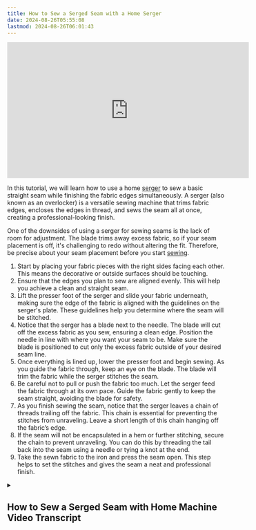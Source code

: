 ```yaml
---
title: How to Sew a Serged Seam with a Home Serger
date: 2024-08-26T05:55:08
lastmod: 2024-08-26T06:01:43
---
```


<div class="iframe-16-9-container">
<iframe class="youTubeIframe" width="560" height="315" src="https://www.youtube.com/embed/i-fqSmVhRjI" title="YouTube video player" frameborder="0" allow="accelerometer; autoplay; clipboard-write; encrypted-media; gyroscope; picture-in-picture; web-share" allowfullscreen></iframe>
</div>

In this tutorial, we will learn how to use a home [serger](./serger.md) to sew a basic straight seam while finishing the fabric edges simultaneously. A serger (also known as an overlocker) is a versatile sewing machine that trims fabric edges, encloses the edges in thread, and sews the seam all at once, creating a professional-looking finish.

One of the downsides of using a serger for sewing seams is the lack of room for adjustment. The blade trims away excess fabric, so if your seam placement is off, it's challenging to redo without altering the fit. Therefore, be precise about your seam placement before you start [sewing](./sewing.md).

1. Start by placing your fabric pieces with the right sides facing each other. This means the decorative or outside surfaces should be touching.
2. Ensure that the edges you plan to sew are aligned evenly. This will help you achieve a clean and straight seam.
3. Lift the presser foot of the serger and slide your fabric underneath, making sure the edge of the fabric is aligned with the guidelines on the serger's plate. These guidelines help you determine where the seam will be stitched.
4. Notice that the serger has a blade next to the needle. The blade will cut off the excess fabric as you sew, ensuring a clean edge. Position the needle in line with where you want your seam to be. Make sure the blade is positioned to cut only the excess fabric outside of your desired seam line.
5. Once everything is lined up, lower the presser foot and begin sewing. As you guide the fabric through, keep an eye on the blade. The blade will trim the fabric while the serger stitches the seam.
6. Be careful not to pull or push the fabric too much. Let the serger feed the fabric through at its own pace. Guide the fabric gently to keep the seam straight, avoiding the blade for safety.
7. As you finish sewing the seam, notice that the serger leaves a chain of threads trailing off the fabric. This chain is essential for preventing the stitches from unraveling. Leave a short length of this chain hanging off the fabric’s edge.
8. If the seam will not be encapsulated in a hem or further stitching, secure the chain to prevent unraveling. You can do this by threading the tail back into the seam using a needle or tying a knot at the end.
9. Take the sewn fabric to the iron and press the seam open. This step helps to set the stitches and gives the seam a neat and professional finish.

<details><summary>

## How to Sew a Serged Seam with Home Machine Video Transcript

</summary>

In this sewing tutorial we're going to learn how to use a serger to sew a seam and have the edges finished at the exact same time. For this seam we're going to sew a basic straight seam with the right sides of the fabric together. Go ahead and put it under the presser foot and then notice that there is a blade that's going to cut off and we want to line the needle up to where we want our seam to be. Then we'll go ahead and start sewing. As we sew you'll notice that the blade cuts the fabric. We want to be careful that we don't touch this and that we are sewing straight.

Notice that this chain is sticking out. We want to leave some of the chain hanging off the actual fabric and some hanging off the serger that way the fabric and the stitching won't unravel. You can secure this if it's not going to be encapsulated in a hem or other stitching. Once we have this, we can go ahead and take it to the iron and press it open.

One downside of sewing a seam this way is that there's no room for redoing it if it doesn't fit, so you want to make sure you're very accurate and you know where your seam should be. This can work very well on knit and stretchy fabrics. Sometimes on woven fabrics it's better to stitch it first before sewing with the serger but this gives you a nice clean seam. And now you know how to sew a basic straight seam with a serger. Happy sewing!

</details>
